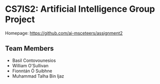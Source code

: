 <!-- -*- gfm -*- -->

# CS7IS2: Artificial Intelligence Group Project

Homepage: https://github.com/ai-msceteers/assignment2

## Team Members

- Basil Contovounesios
- William O'Sullivan
- Fionntán Ó Suibhne
- Muhammad Talha Bin Ijaz
